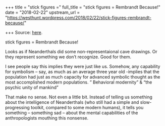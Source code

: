 +++
title = "stick figures ="
full_title = "stick figures = Rembrandt Because!"
date = "2018-02-22"
upstream_url = "https://westhunt.wordpress.com/2018/02/22/stick-figures-rembrandt-because/"

+++
Source: [here](https://westhunt.wordpress.com/2018/02/22/stick-figures-rembrandt-because/).

stick figures = Rembrandt Because!

Looks as if Neanderthals did some non-representaional cave drawings. Or
they represent something we don’t recognize. Good for them.

I see people say this implies they were just like us. Somehow, any
capability for symbolism – say, as much as an average three year old
-implies that the population had just as much capacity for advanced
symbolic thought as the most accomplished modern populations. ”
Behavioral modernity” & “the psychic unity of mankind”

That make no sense. Not even a little bit. Instead of telling us
something about the intelligence of Neanderthals (who still had a simple
and slow-progressing toolkit, compared to some modern humans), it tells
you something – something sad – about the mental capabilities of the
anthropologists mouthing this nonsense.

